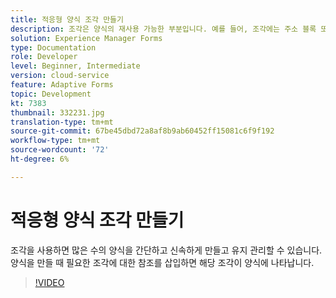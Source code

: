 ```yaml
---
title: 적응형 양식 조각 만들기
description: 조각은 양식의 재사용 가능한 부분입니다. 예를 들어, 조각에는 주소 블록 또는 법적 텍스트가 포함될 수 있습니다.
solution: Experience Manager Forms
type: Documentation
role: Developer
level: Beginner, Intermediate
version: cloud-service
feature: Adaptive Forms
topic: Development
kt: 7383
thumbnail: 332231.jpg
translation-type: tm+mt
source-git-commit: 67be45dbd72a8af8b9ab60452ff15081c6f9f192
workflow-type: tm+mt
source-wordcount: '72'
ht-degree: 6%

---
```



# 적응형 양식 조각 만들기

조각을 사용하면 많은 수의 양식을 간단하고 신속하게 만들고 유지 관리할 수 있습니다. 양식을 만들 때 필요한 조각에 대한 참조를 삽입하면 해당 조각이 양식에 나타납니다.

>[!VIDEO](https://video.tv.adobe.com/v/332231?quality=12&learn=on)


